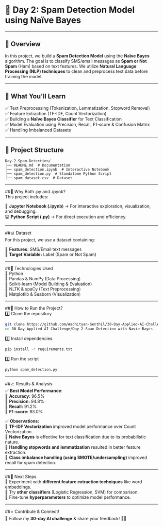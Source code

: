 # 📩 Day 2: Spam Detection Model using Naïve Bayes  

---

## 📌 Overview  
In this project, we build a **Spam Detection Model** using the **Naïve Bayes** algorithm. The goal is to classify SMS/email messages as **Spam or Not Spam** (Ham) based on text features. We utilize **Natural Language Processing (NLP) techniques** to clean and preprocess text data before training the model.  

---

## 🚀 What You'll Learn  
✅ Text Preprocessing (Tokenization, Lemmatization, Stopword Removal)  
✅ Feature Extraction (TF-IDF, Count Vectorization)  
✅ Building a **Naïve Bayes Classifier** for Text Classification  
✅ Model Evaluation using Precision, Recall, F1-score & Confusion Matrix  
✅ Handling Imbalanced Datasets  

---

## 📂 Project Structure  
```
Day-2-Spam-Detection/
│── README.md  # Documentation  
│── spam_detection.ipynb  # Interactive Notebook  
│── spam_detection.py  # Standalone Python Script  
│── spam_dataset.csv  # Dataset  
```
---

##📌 Why Both .py and .ipynb?  
This project includes:  

📒 **Jupyter Notebook (.ipynb)** → For interactive exploration, visualization, and debugging.  
💻 **Python Script (.py)** → For direct execution and efficiency.  

---

##📊 Dataset  
For this project, we use a dataset containing:  

📌 **Features:** SMS/Email text messages  
🎯 **Target Variable:** Label (Spam or Not Spam)  

---

##🔧 Technologies Used  
🔹 Python  
🔹 Pandas & NumPy (Data Processing)  
🔹 Scikit-learn (Model Building & Evaluation)  
🔹 NLTK & spaCy (Text Preprocessing)  
🔹 Matplotlib & Seaborn (Visualization)  

---

##📜 How to Run the Project?  
1️⃣ Clone the repository  
```bash
git clone https://github.com/Aadhityan-Senthil/30-Day-Applied-AI-Challenge.git  
cd 30-Day-Applied-AI-Challenge/Day-2-Spam-Detection with Navie Bayes
```
2️⃣ Install dependencies  
```bash
pip install -r requirements.txt  
```
3️⃣ Run the script  
```bash
python spam_detection.py
```
---

##📈 Results & Analysis  
✅ **Best Model Performance:**  
📌 **Accuracy:** 96.5%  
📌 **Precision:** 94.8%  
📌 **Recall:** 91.2%  
📌 **F1-score:** 93.0%  

✅ **Observations:**  
🔹 **TF-IDF Vectorization** improved model performance over Count Vectorization.  
🔹 **Naïve Bayes** is effective for text classification due to its probabilistic nature.  
🔹 **Handling stopwords and lemmatization** resulted in better feature extraction.  
🔹 **Class imbalance handling (using SMOTE/undersampling)** improved recall for spam detection.  

---

##📌 Next Steps  
🔹 Experiment with **different feature extraction techniques** like word embeddings.  
🔹 Try **other classifiers** (Logistic Regression, SVM) for comparison.  
🔹 Fine-tune **hyperparameters** to optimize model performance.  

---

##⭐ Contribute & Connect!  
📢 Follow my **30-day AI challenge** & share your feedback! 🚀🔥  
